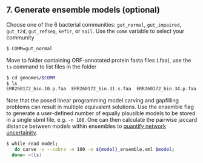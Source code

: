 ##  7. Generate ensemble models (optional)

Choose one of the 6 bacterial communities: `gut_normal`, `gut_impaired`, `gut_t2d`, `gut_refseq`, `kefir`, or `soil`.
Use the `comm` variable to select your community

```bash
$ COMM=gut_normal
```

Move to folder containing ORF-annotated protein fasta files (.faa), use the `ls` command to list files in the folder
```bash
$ cd genomes/$COMM
$ ls
ERR260172_bin.10.p.faa	ERR260172_bin.31.s.faa	ERR260172_bin.34.p.faa	ERR260172_bin.44.p.faa	ERR260172_bin.7.s.faa
```

Note that the posed linear programming model carving and gapfilling problems can result in multiple equivalent solutions. 
Use the ensemble flag to generate a user-defined number of equally plausible models to be stored in a single sbml file, e.g. `-n 100`. 
One can then calculate the pairwise jaccard distance between models within ensembles to [quantify network uncertainity](https://github.com/cdanielmachado/carveme_paper/blob/master/notebooks/Ensemble%20distances.ipynb).

```bash
$ while read model;
   do carve -v --cobra -n 100 -o ${model}_ensemble.xml $model; 
  done< <(ls)
```
